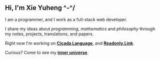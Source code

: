 ## Hi, I'm Xie Yuheng ^-^/

I am a programmer, and I work as a full-stack web developer.

I share my ideas about _programming_, _mathematics_ and _philosophy_
through my notes, projects, translations, and papers.

Right now I'm working on [**Cicada Language**](https://cicada-lang.org),
and [**Readonly.Link**](https://readonly.link).

Curious? Come to see my [**inner universe**](https://readonly.link/projects/xieyuheng).
